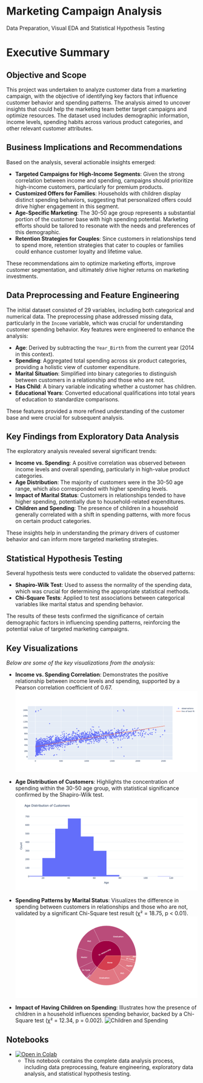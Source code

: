 # Marketing Campaign Analysis
Data Preparation, Visual EDA and Statistical Hypothesis Testing

# Executive Summary

## Objective and Scope
This project was undertaken to analyze customer data from a marketing campaign, with the objective of identifying key factors that influence customer behavior and spending patterns. The analysis aimed to uncover insights that could help the marketing team better target campaigns and optimize resources. The dataset used includes demographic information, income levels, spending habits across various product categories, and other relevant customer attributes.

## Business Implications and Recommendations
Based on the analysis, several actionable insights emerged:

- **Targeted Campaigns for High-Income Segments**: Given the strong correlation between income and spending, campaigns should prioritize high-income customers, particularly for premium products.
- **Customized Offers for Families**: Households with children display distinct spending behaviors, suggesting that personalized offers could drive higher engagement in this segment.
- **Age-Specific Marketing**: The 30-50 age group represents a substantial portion of the customer base with high spending potential. Marketing efforts should be tailored to resonate with the needs and preferences of this demographic.
- **Retention Strategies for Couples**: Since customers in relationships tend to spend more, retention strategies that cater to couples or families could enhance customer loyalty and lifetime value.

These recommendations aim to optimize marketing efforts, improve customer segmentation, and ultimately drive higher returns on marketing investments.

## Data Preprocessing and Feature Engineering
The initial dataset consisted of 29 variables, including both categorical and numerical data. The preprocessing phase addressed missing data, particularly in the `Income` variable, which was crucial for understanding customer spending behavior. Key features were engineered to enhance the analysis:

- **Age**: Derived by subtracting the `Year_Birth` from the current year (2014 in this context).
- **Spending**: Aggregated total spending across six product categories, providing a holistic view of customer expenditure.
- **Marital Situation**: Simplified into binary categories to distinguish between customers in a relationship and those who are not.
- **Has Child**: A binary variable indicating whether a customer has children.
- **Educational Years**: Converted educational qualifications into total years of education to standardize comparisons.

These features provided a more refined understanding of the customer base and were crucial for subsequent analysis.

## Key Findings from Exploratory Data Analysis
The exploratory analysis revealed several significant trends:

- **Income vs. Spending**: A positive correlation was observed between income levels and overall spending, particularly in high-value product categories.
- **Age Distribution**: The majority of customers were in the 30-50 age range, which also corresponded with higher spending levels.
- **Impact of Marital Status**: Customers in relationships tended to have higher spending, potentially due to household-related expenditures.
- **Children and Spending**: The presence of children in a household generally correlated with a shift in spending patterns, with more focus on certain product categories.

These insights help in understanding the primary drivers of customer behavior and can inform more targeted marketing strategies.

## Statistical Hypothesis Testing
Several hypothesis tests were conducted to validate the observed patterns:

- **Shapiro-Wilk Test**: Used to assess the normality of the spending data, which was crucial for determining the appropriate statistical methods.
- **Chi-Square Tests**: Applied to test associations between categorical variables like marital status and spending behavior.

The results of these tests confirmed the significance of certain demographic factors in influencing spending patterns, reinforcing the potential value of targeted marketing campaigns.

## Key Visualizations
*Below are some of the key visualizations from the analysis:*

- **Income vs. Spending Correlation**: Demonstrates the positive relationship between income levels and spending, supported by a Pearson correlation coefficient of 0.67.
  ![Income vs Spending](images/newplot%20(2).png)

- **Age Distribution of Customers**: Highlights the concentration of spending within the 30-50 age group, with statistical significance confirmed by the Shapiro-Wilk test.
  ![Age Distribution](images/newplot.png)

- **Spending Patterns by Marital Status**: Visualizes the difference in spending between customers in relationships and those who are not, validated by a significant Chi-Square test result (χ² = 18.75, p < 0.01).
  ![Spending by Marital Status](images/newplot%20(3).png)

- **Impact of Having Children on Spending**: Illustrates how the presence of children in a household influences spending behavior, backed by a Chi-Square test (χ² = 12.34, p = 0.002).
  ![Children and Spending](images/newplot%204.png)

## Notebooks
- [![Open in Colab](https://colab.research.google.com/assets/colab-badge.svg)](Marketing%20Analysis%20Notebook.ipynb)
  - This notebook contains the complete data analysis process, including data preprocessing, feature engineering, exploratory data analysis, and statistical hypothesis testing.

